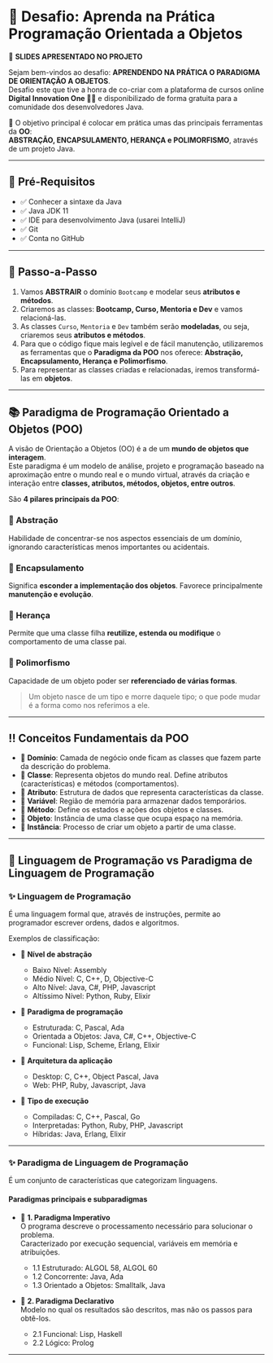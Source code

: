 # 🚀 Desafio: Aprenda na Prática Programação Orientada a Objetos

📜 **SLIDES APRESENTADO NO PROJETO**

Sejam bem-vindos ao desafio: **APRENDENDO NA PRÁTICA O PARADIGMA DE ORIENTAÇÃO A OBJETOS**.  
Desafio este que tive a honra de co-criar com a plataforma de cursos online **Digital Innovation One 💛🧡** e disponibilizado de forma gratuita para a comunidade dos desenvolvedores Java.  

💎 O objetivo principal é colocar em prática umas das principais ferramentas da **OO**:  
**ABSTRAÇÃO, ENCAPSULAMENTO, HERANÇA e POLIMORFISMO**, através de um projeto Java.

---

## 🛑 Pré-Requisitos

- ✅ Conhecer a sintaxe da Java  
- ✅ Java JDK 11  
- ✅ IDE para desenvolvimento Java (usarei IntelliJ)  
- ✅ Git  
- ✅ Conta no GitHub  

---

## 👣 Passo-a-Passo

1. Vamos **ABSTRAIR** o domínio `Bootcamp` e modelar seus **atributos e métodos**.  
2. Criaremos as classes: **Bootcamp, Curso, Mentoria e Dev** e vamos relacioná-las.  
3. As classes `Curso`, `Mentoria` e `Dev` também serão **modeladas**, ou seja, criaremos seus **atributos e métodos**.  
4. Para que o código fique mais legível e de fácil manutenção, utilizaremos as ferramentas que o **Paradigma da POO** nos oferece: **Abstração, Encapsulamento, Herança e Polimorfismo**.  
5. Para representar as classes criadas e relacionadas, iremos transformá-las em **objetos**.  

---

## 📚 Paradigma de Programação Orientado a Objetos (POO)

A visão de Orientação a Objetos (OO) é a de um **mundo de objetos que interagem**.  
Este paradigma é um modelo de análise, projeto e programação baseado na aproximação entre o mundo real e o mundo virtual, através da criação e interação entre **classes, atributos, métodos, objetos, entre outros**.  

São **4 pilares principais da POO**:

### 🔺 Abstração
Habilidade de concentrar-se nos aspectos essenciais de um domínio, ignorando características menos importantes ou acidentais.  

### 🔺 Encapsulamento
Significa **esconder a implementação dos objetos**. Favorece principalmente **manutenção e evolução**.  

### 🔺 Herança
Permite que uma classe filha **reutilize, estenda ou modifique** o comportamento de uma classe pai.  

### 🔺 Polimorfismo
Capacidade de um objeto poder ser **referenciado de várias formas**.  
> Um objeto nasce de um tipo e morre daquele tipo; o que pode mudar é a forma como nos referimos a ele.  

---

## ‼️ Conceitos Fundamentais da POO

- 🔻 **Domínio**: Camada de negócio onde ficam as classes que fazem parte da descrição do problema.  
- 🔻 **Classe**: Representa objetos do mundo real. Define atributos (características) e métodos (comportamentos).  
- 🔻 **Atributo**: Estrutura de dados que representa características da classe.  
- 🔻 **Variável**: Região de memória para armazenar dados temporários.  
- 🔻 **Método**: Define os estados e ações dos objetos e classes.  
- 🔻 **Objeto**: Instância de uma classe que ocupa espaço na memória.  
- 🔻 **Instância**: Processo de criar um objeto a partir de uma classe.  

---

## 🧮 Linguagem de Programação vs Paradigma de Linguagem de Programação

### ✨ Linguagem de Programação
É uma linguagem formal que, através de instruções, permite ao programador escrever ordens, dados e algoritmos.  

Exemplos de classificação:  

- 🔺 **Nível de abstração**  
  - Baixo Nível: Assembly  
  - Médio Nível: C, C++, D, Objective-C  
  - Alto Nível: Java, C#, PHP, Javascript  
  - Altíssimo Nível: Python, Ruby, Elixir  

- 🔺 **Paradigma de programação**  
  - Estruturada: C, Pascal, Ada  
  - Orientada a Objetos: Java, C#, C++, Objective-C  
  - Funcional: Lisp, Scheme, Erlang, Elixir  

- 🔺 **Arquitetura da aplicação**  
  - Desktop: C, C++, Object Pascal, Java  
  - Web: PHP, Ruby, Javascript, Java  

- 🔺 **Tipo de execução**  
  - Compiladas: C, C++, Pascal, Go  
  - Interpretadas: Python, Ruby, PHP, Javascript  
  - Híbridas: Java, Erlang, Elixir  

---

### ✨ Paradigma de Linguagem de Programação
É um conjunto de características que categorizam linguagens.  

#### Paradigmas principais e subparadigmas

- 🔸 **1. Paradigma Imperativo**  
  O programa descreve o processamento necessário para solucionar o problema.  
  Caracterizado por execução sequencial, variáveis em memória e atribuições.  

  - 1.1 Estruturado: ALGOL 58, ALGOL 60  
  - 1.2 Concorrente: Java, Ada  
  - 1.3 Orientado a Objetos: Smalltalk, Java  

- 🔹 **2. Paradigma Declarativo**  
  Modelo no qual os resultados são descritos, mas não os passos para obtê-los.  

  - 2.1 Funcional: Lisp, Haskell  
  - 2.2 Lógico: Prolog  

---
